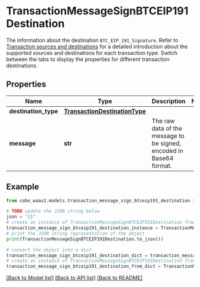 # TransactionMessageSignBTCEIP191Destination

The information about the destination `BTC_EIP_191_Signature`. Refer to [Transaction sources and destinations](https://www.cobo.com/developers/v2/guides/transactions/sources-and-destinations) for a detailed introduction about the supported sources and destinations for each transaction type.  Switch between the tabs to display the properties for different transaction destinations. 

## Properties

Name | Type | Description | Notes
------------ | ------------- | ------------- | -------------
**destination_type** | [**TransactionDestinationType**](TransactionDestinationType.md) |  | 
**message** | **str** | The raw data of the message to be signed, encoded in Base64 format. | 

## Example

```python
from cobo_waas2.models.transaction_message_sign_btceip191_destination import TransactionMessageSignBTCEIP191Destination

# TODO update the JSON string below
json = "{}"
# create an instance of TransactionMessageSignBTCEIP191Destination from a JSON string
transaction_message_sign_btceip191_destination_instance = TransactionMessageSignBTCEIP191Destination.from_json(json)
# print the JSON string representation of the object
print(TransactionMessageSignBTCEIP191Destination.to_json())

# convert the object into a dict
transaction_message_sign_btceip191_destination_dict = transaction_message_sign_btceip191_destination_instance.to_dict()
# create an instance of TransactionMessageSignBTCEIP191Destination from a dict
transaction_message_sign_btceip191_destination_from_dict = TransactionMessageSignBTCEIP191Destination.from_dict(transaction_message_sign_btceip191_destination_dict)
```
[[Back to Model list]](../README.md#documentation-for-models) [[Back to API list]](../README.md#documentation-for-api-endpoints) [[Back to README]](../README.md)


